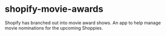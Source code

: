 # shopify-movie-awards
Shopify has branched out into movie award shows. An app to help manage movie nominations for the upcoming Shoppies.
